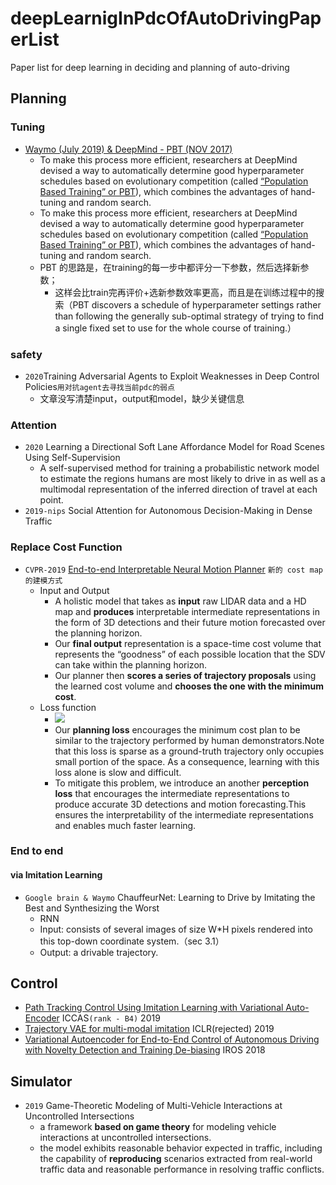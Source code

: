 # deepLearnigInPdcOfAutoDrivingPaperList
Paper list for deep learning in deciding and planning of auto-driving

## Planning

### Tuning
- [Waymo (July 2019) & DeepMind - PBT (NOV 2017)](https://blog.waymo.com/2019/08/how-evolutionary-selection-can-train.html)
  - To make this process more efficient, researchers at DeepMind devised a way to automatically determine good hyperparameter schedules based on evolutionary competition (called [“Population Based Training” or PBT](https://deepmind.com/blog/article/population-based-training-neural-networks])), which combines the advantages of hand-tuning and random search.
  - To make this process more efficient, researchers at DeepMind devised a way to automatically determine good hyperparameter schedules based on evolutionary competition (called [“Population Based Training” or PBT](https://deepmind.com/blog/article/population-based-training-neural-networks])), which combines the advantages of hand-tuning and random search.
  - PBT 的思路是，在training的每一步中都评分一下参数，然后选择新参数；
    - 这样会比train完再评价+选新参数效率更高，而且是在训练过程中的搜索（PBT discovers a schedule of hyperparameter settings rather than following the generally sub-optimal strategy of trying to find a single fixed set to use for the whole course of training.）

### safety 
- `2020`Training Adversarial Agents to Exploit Weaknesses in Deep Control Policies`用对抗agent去寻找当前pdc的弱点`
  - 文章没写清楚input，output和model，缺少关键信息
  
### Attention
- `2020` Learning a Directional Soft Lane Affordance Model for Road Scenes Using Self-Supervision
  - A self-supervised method for training a probabilistic network model to estimate the regions humans are most likely to drive in as well as a multimodal representation of the inferred direction of travel at each point.
 - `2019-nips` Social Attention for Autonomous Decision-Making in Dense Traffic
  
### Replace Cost Function
- `CVPR-2019` [End-to-end Interpretable Neural Motion Planner](http://www.cs.toronto.edu/~wenjie/papers/cvpr19/nmp.pdf)
`新的 cost map 的建模方式`
  - Input and Output
    - A holistic model that takes as **input** raw LIDAR data and a HD map and **produces** interpretable intermediate representations in the form of 3D detections and their future motion forecasted over the planning horizon. 
    - Our **final output** representation is a space-time cost volume that represents the “goodness” of each possible location that the SDV can take within the planning horizon. 
    - Our planner then **scores a series of trajectory proposals** using the learned cost volume and **chooses the one with the minimum cost**.
   - Loss function
     - <img src="https://render.githubusercontent.com/render/math?math=L=L_{perception}%2B\beta*L_{planning}">
     - Our **planning loss** encourages the minimum cost plan to be similar to the trajectory performed by human demonstrators.Note that this loss is sparse as a ground-truth trajectory only occupies small portion of the space. As a consequence, learning with this loss alone is slow and difficult.
     - To mitigate this problem, we introduce an another **perception loss** that encourages the intermediate representations
   to produce accurate 3D detections and motion forecasting.This ensures the interpretability of the intermediate representations and enables much faster learning.

### End to end
#### via Imitation Learning
- `Google brain & Waymo` ChauffeurNet: Learning to Drive by Imitating the Best and Synthesizing the Worst
  - RNN
  - Input: consists of several images of size W*H pixels rendered into this top-down coordinate system.（sec 3.1）
  - Output: a drivable trajectory.

## Control
- [Path Tracking Control Using Imitation Learning with Variational Auto-Encoder](https://ieeexplore.ieee.org/document/8971711) ICCAS`(rank - B4)` 2019
- [Trajectory VAE for multi-modal imitation](https://openreview.net/forum?id=Byx1VnR9K7) ICLR(rejected) 2019
- [Variational Autoencoder for End-to-End Control of Autonomous Driving with Novelty Detection and Training De-biasing](https://people.csail.mit.edu/rosman/papers/iros-2018-variational.pdf) IROS 2018

## Simulator
- `2019` Game-Theoretic Modeling of Multi-Vehicle Interactions at Uncontrolled Intersections
  - a framework **based on game theory** for modeling vehicle interactions at uncontrolled intersections.
  - the model exhibits reasonable behavior expected in traffic, including the capability of **reproducing** scenarios extracted from real-world traffic data and reasonable performance in resolving traffic conflicts.
